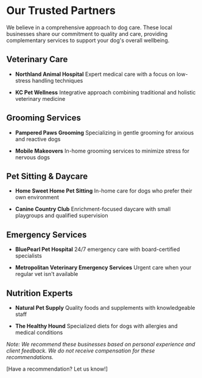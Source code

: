 # Our Trusted Partners

We believe in a comprehensive approach to dog care. These local businesses share our commitment to quality and care, providing complementary services to support your dog's overall wellbeing.

## Veterinary Care
- **Northland Animal Hospital**
  Expert medical care with a focus on low-stress handling techniques
  
- **KC Pet Wellness**
  Integrative approach combining traditional and holistic veterinary medicine

## Grooming Services
- **Pampered Paws Grooming**
  Specializing in gentle grooming for anxious and reactive dogs
  
- **Mobile Makeovers**
  In-home grooming services to minimize stress for nervous dogs

## Pet Sitting & Daycare
- **Home Sweet Home Pet Sitting**
  In-home care for dogs who prefer their own environment
  
- **Canine Country Club**
  Enrichment-focused daycare with small playgroups and qualified supervision

## Emergency Services
- **BluePearl Pet Hospital**
  24/7 emergency care with board-certified specialists
  
- **Metropolitan Veterinary Emergency Services**
  Urgent care when your regular vet isn't available

## Nutrition Experts
- **Natural Pet Supply**
  Quality foods and supplements with knowledgeable staff
  
- **The Healthy Hound**
  Specialized diets for dogs with allergies and medical conditions

*Note: We recommend these businesses based on personal experience and client feedback. We do not receive compensation for these recommendations.*

[Have a recommendation? Let us know!]
